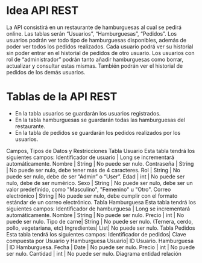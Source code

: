 # Idea API REST
La API consistirá en un restaurante de hamburguesas al cual se pedirá online. Las tablas serán “Usuarios”, “Hamburguesas”, “Pedidos”.
Los usuarios podrán ver todo tipo de hamburguesas disponibles, además de poder ver todos los pedidos realizados. Cada usuario podrá ver su historial sin poder entrar en el historial de pedidos de otro usuario.
Los usuarios con rol de “administrador” podrán tanto añadir hamburguesas como borrar, actualizar y consultar estas mismas. También podrán ver el historial de pedidos de los demás usuarios.

# Tablas de la API REST
- En la tabla usuarios se guardarán los usuarios registrados.
- En la tabla hamburguesas se guardarán todas las hamburguesas del restaurante.
- En la tabla de pedidos  se guardarán los pedidos realizados por los usuarios.








Campos, Tipos de Datos y Restricciones
Tabla Usuario
Esta tabla tendrá los siguientes campos:
Identificador de usuario | Long se incrementará automáticamente.
Nombre | String | No puede ser nulo.
Contraseña | String | No puede ser nulo, debe tener más de 4 caracteres.
Rol | String | No puede ser nulo, debe de ser “Admin” o “User”.
Edad | int | No puede ser nulo, debe de ser numérico.
Sexo | String | No puede ser nulo, debe ser un valor predefinido, como "Masculino", "Femenino" u "Otro".
Correo electrónico | String | No puede ser nulo, debe cumplir con el formato estándar de un correo electrónico.
Tabla Hamburguesa
Esta tabla tendrá los siguientes campos:
Identificador de hamburguesa | Long se incrementará automáticamente.
Nombre | String | No puede ser nulo.
Precio | int | No puede ser nulo.
Tipo de carne| String | No puede ser nulo. (Ternera, cerdo, pollo, vegetariana, etc)
Ingredientes| List| No puede ser nulo.
Tabla Pedidos
Esta tabla tendrá los siguientes campos:
Identificador de pedidos| Clave compuesta por Usuario y Hamburguesa
Usuario| ID Usuario.
Hamburguesa | ID Hamburguesa.
Fecha | Date | No puede ser nulo.
Precio | int | No puede ser nulo.
Cantidad | int | No puede ser nulo.
Diagrama entidad relación
